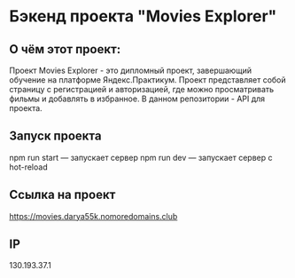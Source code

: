 # Бэкенд проекта "Movies Explorer"

## О чём этот проект:
Проект Movies Explorer - это дипломный проект, завершающий обучение на платформе Яндекс.Практикум. Проект представляет собой страницу с регистрацией и авторизацией, где можно просматривать фильмы и добавлять в избранное. В данном репозитории - API для проекта.

## Запуск проекта
npm run start — запускает сервер
npm run dev — запускает сервер с hot-reload

## Ссылка на проект
https://movies.darya55k.nomoredomains.club

## IP
130.193.37.1
